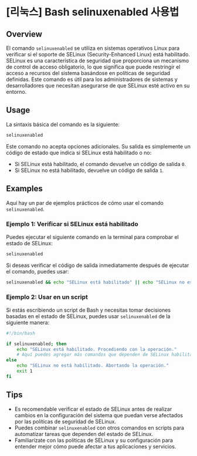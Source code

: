 # [리눅스] Bash selinuxenabled 사용법

## Overview
El comando `selinuxenabled` se utiliza en sistemas operativos Linux para verificar si el soporte de SELinux (Security-Enhanced Linux) está habilitado. SELinux es una característica de seguridad que proporciona un mecanismo de control de acceso obligatorio, lo que significa que puede restringir el acceso a recursos del sistema basándose en políticas de seguridad definidas. Este comando es útil para los administradores de sistemas y desarrolladores que necesitan asegurarse de que SELinux esté activo en su entorno.

## Usage
La sintaxis básica del comando es la siguiente:

```bash
selinuxenabled
```

Este comando no acepta opciones adicionales. Su salida es simplemente un código de estado que indica si SELinux está habilitado o no:

- Si SELinux está habilitado, el comando devuelve un código de salida `0`.
- Si SELinux no está habilitado, devuelve un código de salida `1`.

## Examples
Aquí hay un par de ejemplos prácticos de cómo usar el comando `selinuxenabled`.

### Ejemplo 1: Verificar si SELinux está habilitado
Puedes ejecutar el siguiente comando en la terminal para comprobar el estado de SELinux:

```bash
selinuxenabled
```

Si deseas verificar el código de salida inmediatamente después de ejecutar el comando, puedes usar:

```bash
selinuxenabled && echo "SELinux está habilitado" || echo "SELinux no está habilitado"
```

### Ejemplo 2: Usar en un script
Si estás escribiendo un script de Bash y necesitas tomar decisiones basadas en el estado de SELinux, puedes usar `selinuxenabled` de la siguiente manera:

```bash
#!/bin/bash

if selinuxenabled; then
    echo "SELinux está habilitado. Procediendo con la operación."
    # Aquí puedes agregar más comandos que dependen de SELinux habilitado
else
    echo "SELinux no está habilitado. Abortando la operación."
    exit 1
fi
```

## Tips
- Es recomendable verificar el estado de SELinux antes de realizar cambios en la configuración del sistema que puedan verse afectados por las políticas de seguridad de SELinux.
- Puedes combinar `selinuxenabled` con otros comandos en scripts para automatizar tareas que dependen del estado de SELinux.
- Familiarízate con las políticas de SELinux y su configuración para entender mejor cómo puede afectar a tus aplicaciones y servicios.